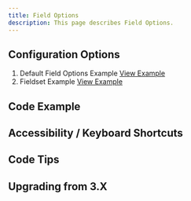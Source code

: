 ```yaml
---
title: Field Options  
description: This page describes Field Options.
---
```


## Configuration Options

1. Default Field Options Example [View Example]( ../components/field-options/example-index)
2. Fieldset Example [View Example]( ../components/field-options/example-fieldset)

## Code Example

## Accessibility / Keyboard Shortcuts

## Code Tips

## Upgrading from 3.X
